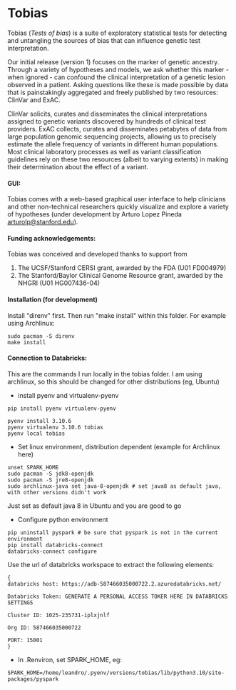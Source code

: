 # Tobias
Tobias (_Tests of bias_) is a suite of exploratory statistical tests for detecting and untangling the sources of bias that can influence genetic test interpretation. 

Our initial release (version 1) focuses on the marker of genetic ancestry. Through a variety of hypotheses and models, we ask whether this marker - when ignored - can confound the clinical interpretation of a genetic lesion observed in a patient. Asking questions like these is made possible by data that is painstakingly aggregated and freely published by two resources: ClinVar and ExAC. 

ClinVar solicits, curates and disseminates the clinical interpretations assigned to genetic variants discovered by hundreds of clinical test providers. ExAC collects, curates and disseminates petabytes of data from large population genomic sequencing projects, allowing us to precisely estimate the allele frequency of variants in different human populations. Most clinical laboratory processes as well as variant classification guidelines rely on these two resources (albeit to varying extents) in making their determination about the effect of a variant.

#### GUI:
Tobias comes with a web-based graphical user interface to help clinicians and other non-technical researchers quickly visualize and explore a variety of hypotheses (under development by Arturo Lopez Pineda <arturolp@stanford.edu>).

#### Funding acknowledgements:
Tobias was conceived and developed thanks to support from  
1. The UCSF/Stanford CERSI grant, awarded by the FDA (U01 FD004979)
2. The Stanford/Baylor Clinical Genome Resource grant, awarded by the NHGRI (U01 HG007436-04)


#### Installation (for development)
Install "direnv" first. Then run "make install" within this folder. For example using Archlinux:

```console
sudo pacman -S direnv
make install
```

#### Connection to Databricks:
This are the commands I run locally in the tobias folder. I am using archlinux, so this should be changed
for other distributions (eg, Ubuntu)


-  install pyenv and virtualenv-pyenv

```console
pip install pyenv virtualenv-pyenv

pyenv install 3.10.6
pyenv virtualenv 3.10.6 tobias
pyenv local tobias
```

-  Set linux environment, distribution dependent (example for Archlinux here)

```console
unset SPARK_HOME
sudo pacman -S jdk8-openjdk
sudo pacman -S jre8-openjdk
sudo archlinux-java set java-8-openjdk # set java8 as default java, with other versions didn't work
```

Just set as default java 8 in Ubuntu and you are good to go

- Configure python environment

```console
pip uninstall pyspark # be sure that pyspark is not in the current environment
pip install databricks-connect
databricks-connect configure 
```

Use the url of databricks workspace to extract the following elements:

```console
{
databricks host: https://adb-587466035000722.2.azuredatabricks.net/

Databricks Token: GENERATE A PERSONAL ACCESS TOKER HERE IN DATABRICKS SETTINGS

Cluster ID: 1025-235731-iplxjnlf

Org ID: 587466035000722

PORT: 15001
}
```

- In .Renviron, set SPARK_HOME, eg:
```console
SPARK_HOME=/home/leandro/.pyenv/versions/tobias/lib/python3.10/site-packages/pyspark
```




